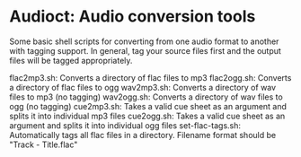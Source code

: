 Audioct: Audio conversion tools
===============================

Some basic shell scripts for converting from one audio format to another
with tagging support. In general, tag your source files first and the
output files will be tagged appropriately.

flac2mp3.sh: Converts a directory of flac files to mp3
flac2ogg.sh: Converts a directory of flac files to ogg
wav2mp3.sh: Converts a directory of wav files to mp3 (no tagging)
wav2ogg.sh: Converts a directory of wav files to ogg (no tagging)
cue2mp3.sh: Takes a valid cue sheet as an argument and splits it into
	individual mp3 files
cue2ogg.sh: Takes a valid cue sheet as an argument and splits it into
	individual ogg files
set-flac-tags.sh: Automatically tags all flac files in a directory.
	Filename format should be "Track - Title.flac"
